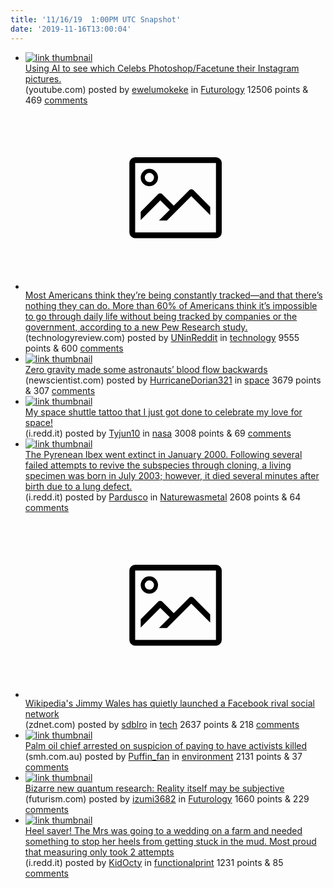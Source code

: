 ```yaml
---
title: '11/16/19  1:00PM UTC Snapshot'
date: '2019-11-16T13:00:04'
---
```

<ul>
<li><a href='https://www.youtube.com/watch?v=hknCnLFMLYQ'><img src='https://a.thumbs.redditmedia.com/DSK6_9AJHxPeSx1DvqgFB79Ly2nw_bgAIfGeeu3WzZ8.jpg' alt='link thumbnail'></a><div><div class='linkTitle'><a href='https://www.youtube.com/watch?v=hknCnLFMLYQ'>Using AI to see which Celebs Photoshop/Facetune their Instagram pictures.</a></div>(youtube.com) posted by <a href='https://www.reddit.com/user/ewelumokeke'>ewelumokeke</a> in <a href='https://www.reddit.com/r/Futurology'>Futurology</a> 12506 points & 469 <a href='https://www.reddit.com/r/Futurology/comments/dx17ko/using_ai_to_see_which_celebs_photoshopfacetune/'>comments</a></div></li>

<li><a href='https://www.technologyreview.com/f/614720/privacy-pew-research-data-collection-big-tech-facebook-google-apple/'><svg version='1.1' viewBox='-34 -14 104 64' preserveAspectRatio='xMidYMid meet' xmlns='http://www.w3.org/2000/svg' xmlns:xlink='http://www.w3.org/1999/xlink'>
    <title>link thumbnail</title>
    <path d='M32,4H4A2,2,0,0,0,2,6V30a2,2,0,0,0,2,2H32a2,2,0,0,0,2-2V6A2,2,0,0,0,32,4ZM4,30V6H32V30Z'></path>
    <path d='M8.92,14a3,3,0,1,0-3-3A3,3,0,0,0,8.92,14Zm0-4.6A1.6,1.6,0,1,1,7.33,11,1.6,1.6,0,0,1,8.92,9.41Z'></path>
    <path d='M22.78,15.37l-5.4,5.4-4-4a1,1,0,0,0-1.41,0L5.92,22.9v2.83l6.79-6.79L16,22.18l-3.75,3.75H15l8.45-8.45L30,24V21.18l-5.81-5.81A1,1,0,0,0,22.78,15.37Z'></path>
</svg></a><div><div class='linkTitle'><a href='https://www.technologyreview.com/f/614720/privacy-pew-research-data-collection-big-tech-facebook-google-apple/'>Most Americans think they’re being constantly tracked—and that there’s nothing they can do. More than 60% of Americans think it’s impossible to go through daily life without being tracked by companies or the government, according to a new Pew Research study.</a></div>(technologyreview.com) posted by <a href='https://www.reddit.com/user/UNinReddit'>UNinReddit</a> in <a href='https://www.reddit.com/r/technology'>technology</a> 9555 points & 600 <a href='https://www.reddit.com/r/technology/comments/dwxxab/most_americans_think_theyre_being_constantly/'>comments</a></div></li>

<li><a href='https://www.newscientist.com/article/2223705-zero-gravity-made-some-astronauts-blood-flow-backwards/'><img src='https://b.thumbs.redditmedia.com/Xc4MaqN4G1SwWsQ1cjYDeFrZkO4opZkL3JrsM7wAXco.jpg' alt='link thumbnail'></a><div><div class='linkTitle'><a href='https://www.newscientist.com/article/2223705-zero-gravity-made-some-astronauts-blood-flow-backwards/'>Zero gravity made some astronauts’ blood flow backwards</a></div>(newscientist.com) posted by <a href='https://www.reddit.com/user/HurricaneDorian321'>HurricaneDorian321</a> in <a href='https://www.reddit.com/r/space'>space</a> 3679 points & 307 <a href='https://www.reddit.com/r/space/comments/dx267j/zero_gravity_made_some_astronauts_blood_flow/'>comments</a></div></li>

<li><a href='https://i.redd.it/kj13o8qxswy31.jpg'><img src='https://b.thumbs.redditmedia.com/DL4EYTAB-87pPP_bMOUB8bd6eZiKQy-69nKV7t7-6Dk.jpg' alt='link thumbnail'></a><div><div class='linkTitle'><a href='https://i.redd.it/kj13o8qxswy31.jpg'>My space shuttle tattoo that I just got done to celebrate my love for space!</a></div>(i.redd.it) posted by <a href='https://www.reddit.com/user/Tyjun10'>Tyjun10</a> in <a href='https://www.reddit.com/r/nasa'>nasa</a> 3008 points & 69 <a href='https://www.reddit.com/r/nasa/comments/dwwd1c/my_space_shuttle_tattoo_that_i_just_got_done_to/'>comments</a></div></li>

<li><a href='https://i.redd.it/pbc23vlgpwy31.png'><img src='https://b.thumbs.redditmedia.com/4_Fn-Qs5T57gd6Q-5Sj2K8OovCuiGAB9G8SOvzlpRmk.jpg' alt='link thumbnail'></a><div><div class='linkTitle'><a href='https://i.redd.it/pbc23vlgpwy31.png'>The Pyrenean Ibex went extinct in January 2000. Following several failed attempts to revive the subspecies through cloning, a living specimen was born in July 2003; however, it died several minutes after birth due to a lung defect.</a></div>(i.redd.it) posted by <a href='https://www.reddit.com/user/Pardusco'>Pardusco</a> in <a href='https://www.reddit.com/r/Naturewasmetal'>Naturewasmetal</a> 2608 points & 64 <a href='https://www.reddit.com/r/Naturewasmetal/comments/dww3pf/the_pyrenean_ibex_went_extinct_in_january_2000/'>comments</a></div></li>

<li><a href='https://www.zdnet.com/article/wikipedias-jimmy-wales-has-quietly-launched-a-facebook-rival-social-network/'><svg version='1.1' viewBox='-34 -14 104 64' preserveAspectRatio='xMidYMid meet' xmlns='http://www.w3.org/2000/svg' xmlns:xlink='http://www.w3.org/1999/xlink'>
    <title>link thumbnail</title>
    <path d='M32,4H4A2,2,0,0,0,2,6V30a2,2,0,0,0,2,2H32a2,2,0,0,0,2-2V6A2,2,0,0,0,32,4ZM4,30V6H32V30Z'></path>
    <path d='M8.92,14a3,3,0,1,0-3-3A3,3,0,0,0,8.92,14Zm0-4.6A1.6,1.6,0,1,1,7.33,11,1.6,1.6,0,0,1,8.92,9.41Z'></path>
    <path d='M22.78,15.37l-5.4,5.4-4-4a1,1,0,0,0-1.41,0L5.92,22.9v2.83l6.79-6.79L16,22.18l-3.75,3.75H15l8.45-8.45L30,24V21.18l-5.81-5.81A1,1,0,0,0,22.78,15.37Z'></path>
</svg></a><div><div class='linkTitle'><a href='https://www.zdnet.com/article/wikipedias-jimmy-wales-has-quietly-launched-a-facebook-rival-social-network/'>Wikipedia's Jimmy Wales has quietly launched a Facebook rival social network</a></div>(zdnet.com) posted by <a href='https://www.reddit.com/user/sdblro'>sdblro</a> in <a href='https://www.reddit.com/r/tech'>tech</a> 2637 points & 218 <a href='https://www.reddit.com/r/tech/comments/dwxb2m/wikipedias_jimmy_wales_has_quietly_launched_a/'>comments</a></div></li>

<li><a href='https://www.smh.com.au/world/asia/palm-oil-chief-arrested-on-suspicion-of-paying-to-have-activists-killed-20191111-p539i7.html'><img src='https://b.thumbs.redditmedia.com/ic3Zb_X-uFnFb4YOYmDfJ26AE3Naw_2rXVNMsIe4sTU.jpg' alt='link thumbnail'></a><div><div class='linkTitle'><a href='https://www.smh.com.au/world/asia/palm-oil-chief-arrested-on-suspicion-of-paying-to-have-activists-killed-20191111-p539i7.html'>Palm oil chief arrested on suspicion of paying to have activists killed</a></div>(smh.com.au) posted by <a href='https://www.reddit.com/user/Puffin_fan'>Puffin_fan</a> in <a href='https://www.reddit.com/r/environment'>environment</a> 2131 points & 37 <a href='https://www.reddit.com/r/environment/comments/dwtsfw/palm_oil_chief_arrested_on_suspicion_of_paying_to/'>comments</a></div></li>

<li><a href='https://futurism.com/quantum-research-reality-subjective'><img src='https://b.thumbs.redditmedia.com/q3nbYxPQg_aqvlB1290Tz2uYzRYjujB1G-9MudOio2s.jpg' alt='link thumbnail'></a><div><div class='linkTitle'><a href='https://futurism.com/quantum-research-reality-subjective'>Bizarre new quantum research: Reality itself may be subjective</a></div>(futurism.com) posted by <a href='https://www.reddit.com/user/izumi3682'>izumi3682</a> in <a href='https://www.reddit.com/r/Futurology'>Futurology</a> 1660 points & 229 <a href='https://www.reddit.com/r/Futurology/comments/dwz9ks/bizarre_new_quantum_research_reality_itself_may/'>comments</a></div></li>

<li><a href='https://i.redd.it/8dmy68ea1xy31.jpg'><img src='https://b.thumbs.redditmedia.com/L4EDP7eBcYH_Sy-U1OShn4WSZFiKYxDrv2iFKs5s1LI.jpg' alt='link thumbnail'></a><div><div class='linkTitle'><a href='https://i.redd.it/8dmy68ea1xy31.jpg'>Heel saver! The Mrs was going to a wedding on a farm and needed something to stop her heels from getting stuck in the mud. Most proud that measuring only took 2 attempts</a></div>(i.redd.it) posted by <a href='https://www.reddit.com/user/KidOcty'>KidOcty</a> in <a href='https://www.reddit.com/r/functionalprint'>functionalprint</a> 1231 points & 85 <a href='https://www.reddit.com/r/functionalprint/comments/dwwzhf/heel_saver_the_mrs_was_going_to_a_wedding_on_a/'>comments</a></div></li>

</ul>
